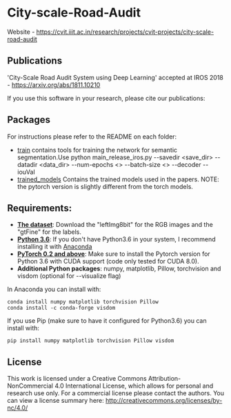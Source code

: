 # City-scale-Road-Audit
Website - https://cvit.iiit.ac.in/research/projects/cvit-projects/city-scale-road-audit

## Publications
'City-Scale Road Audit System using Deep Learning' accepted at IROS 2018 - https://arxiv.org/abs/1811.10210

If you use this software in your research, please cite our publications:
## Packages
For instructions please refer to the README on each folder:

* [train](train) contains tools for training the network for semantic segmentation.Use python main_release_iros.py --savedir <save_dir> --datadir <data_dir> --num-epochs <> --batch-size <> --decoder --iouVal
* [trained_models](trained_models) Contains the trained models used in the papers. NOTE: the pytorch version is slightly different from the torch models.

## Requirements:

* [**The dataset**](http://bit.ly/road-audit-dataset/): Download the "leftImg8bit" for the RGB images and the "gtFine" for the labels.
* [**Python 3.6**](https://www.python.org/): If you don't have Python3.6 in your system, I recommend installing it with [Anaconda](https://www.anaconda.com/download/#linux)
* [**PyTorch 0.2 and above**](http://pytorch.org/): Make sure to install the Pytorch version for Python 3.6 with CUDA support (code only tested for CUDA 8.0). 
* **Additional Python packages**: numpy, matplotlib, Pillow, torchvision and visdom (optional for --visualize flag)

In Anaconda you can install with:
```
conda install numpy matplotlib torchvision Pillow
conda install -c conda-forge visdom
```

If you use Pip (make sure to have it configured for Python3.6) you can install with: 

```
pip install numpy matplotlib torchvision Pillow visdom
```

## License

This work is licensed under a Creative Commons Attribution-NonCommercial 4.0 International License, which allows for personal and research use only. For a commercial license please contact the authors. You can view a license summary here: http://creativecommons.org/licenses/by-nc/4.0/
